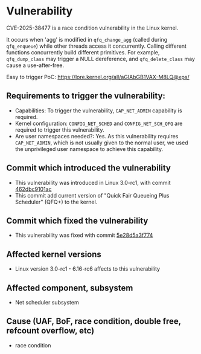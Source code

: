 # Vulnerability

CVE-2025-38477 is a race condition vulnerability in the Linux kernel.

It occurs when 'agg' is modified in `qfq_change_agg` (called during
`qfq_enqueue`) while other threads access it concurrently. Calling different
functions concurrently build different primitives. For example, `qfq_dump_class`
may trigger a NULL dereference, and `qfq_delete_class` may cause a
use-after-free.

Easy to trigger PoC: https://lore.kernel.org/all/aGIAbGB1VAX-M8LQ@xps/

## Requirements to trigger the vulnerability:
- Capabilities: To trigger the vulnerability, `CAP_NET_ADMIN` capability is
  required.
- Kernel configuration: `CONFIG_NET_SCHED` and `CONFIG_NET_SCH_QFQ` are required
  to trigger this vulnerability.
- Are user namespaces needed?: Yes. As this vulnerability requires
  `CAP_NET_ADMIN`, which is not usually given to the normal user, we used the
  unprivileged user namespace to achieve this capability.

## Commit which introduced the vulnerability
- This vulnerability was introduced in Linux 3.0-rc1, with commit
  [462dbc9101ac](https://git.kernel.org/pub/scm/linux/kernel/git/torvalds/linux.git/commit/?id=462dbc9101ac)
- This commit add current version of "Quick Fair Queueing Plus Scheduler" (QFQ+)
  to the kernel.

## Commit which fixed the vulnerability
- This vulnerability was fixed with commit
[5e28d5a3f774](https://git.kernel.org/pub/scm/linux/kernel/git/torvalds/linux.git/commit/?id=5e28d5a3f774)

## Affected kernel versions
- Linux version 3.0-rc1 - 6.16-rc6 affects to this vulnerability

## Affected component, subsystem
- Net scheduler subsystem
  
## Cause (UAF, BoF, race condition, double free, refcount overflow, etc)
- race condition